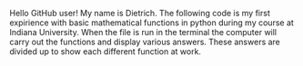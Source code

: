Hello GitHub user! My name is Dietrich. The following code is my first expirience with basic mathematical functions in python during my course at Indiana University. When the file is run in the terminal the computer will carry out the functions and display various answers. These answers are divided up to show each different function at work. 
